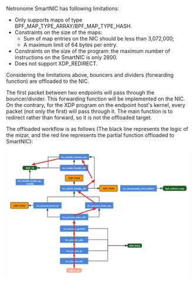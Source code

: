 <!--
SPDX-License-Identifier: MIT
Copyright (c) 2021 The Authors.

Authors:
Peng Yang               (@yangpenger)      

-->
Netronome SmartNIC has following limitations:

- Only supports maps of type BPF_MAP_TYPE_ARRAY/BPF_MAP_TYPE_HASH.
- Constraints on the size of the maps:
  - Sum of map entries on the NIC should be less than 3,072,000;
  - A maximum limit of 64 bytes per entry.
- Constraints on the size of the program: the maximum number of instructions on the SmartNIC is only 2800.
- Does not support XDP_REDIRECT.



Considering the limitations above, bouncers and dividers (forwarding function) are offloaded to the NIC. 



The first packet between two endpoints will pass through the bouncer/divider. This forwarding function will be implemented on the NIC. On the contrary, for the XDP program on the endpoint host's kernel, every packet (not only the first) will pass through it. The main function is to redirect rather than forward, so it is not the offloaded target.



The offloaded workflow is as follows (The black line represents the logic of the mizar, and the red line represents the partial function offloaded to SmartNIC):

![workflow of offloading XDP](offload_XDP_workflow.png)